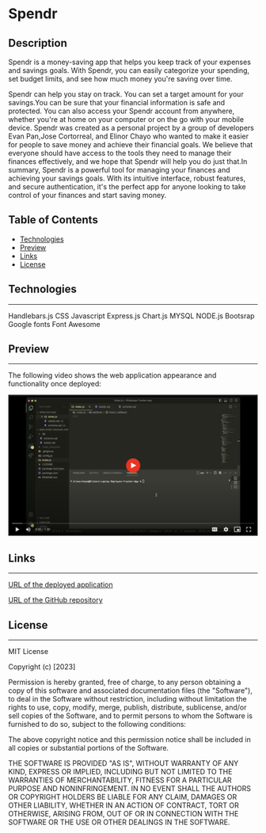 #  Spendr


## Description 


Spendr is a money-saving app that helps you keep track of your expenses and savings goals. With Spendr, you can easily categorize your spending, set budget limits, and see how much money you're saving over time.

Spendr can help you stay on track. You can set a target amount for your savings.You can be sure that your financial information is safe and protected. You can also access your Spendr account from anywhere, whether you're at home on your computer or on the go with your mobile device. Spendr was created as a personal project by a group of developers Evan Pan,Jose Cortorreal, and Elinor Chayo who wanted to make it easier for people to save money and achieve their financial goals. We believe that everyone should have access to the tools they need to manage their finances effectively, and we hope that Spendr will help you do just that.In summary, Spendr is a powerful tool for managing your finances and achieving your savings goals. With its intuitive interface, robust features, and secure authentication, it's the perfect app for anyone looking to take control of your finances and start saving money.


## Table of Contents

* [Technologies](#installation)
* [Preview](#preview)
* [Links](#links)
* [License](#license)

## Technologies
<hr>
 Handlebars.js
 CSS
 Javascript
 Express.js
 Chart.js
 MYSQL
 NODE.js
 Bootsrap
 Google fonts
 Font Awesome


 ## Preview
<hr>

The following video shows the web application appearance and functionality once deployed:

[![walkthrough image](./public/assets/image1%20copy.png)](https://murmuring-everglades-61234.herokuapp.com/login)
 
 
  <!-- ![image](https://user-images.githubusercontent.com/121327572/236959953-b8c109a2-dd40-4683-b878-0b26b5a3f505.png)
![image](https://user-images.githubusercontent.com/121327572/236960135-ba1f71e4-0563-47c8-8b53-8a20eea2f671.png) -->


## Links
<hr>

[URL of the deployed application](https://murmuring-everglades-61234.herokuapp.com/login)

[URL of the GitHub repository](https://github.com/pan-ev/conscious-spender)



## License
<hr>

MIT License

Copyright (c) [2023] 

Permission is hereby granted, free of charge, to any person obtaining a copy
of this software and associated documentation files (the "Software"), to deal in the Software without restriction, including without limitation the rights to use, copy, modify, merge, publish, distribute, sublicense, and/or sell copies of the Software, and to permit persons to whom the Software is furnished to do so, subject to the following conditions:

The above copyright notice and this permission notice shall be included in all copies or substantial portions of the Software.

THE SOFTWARE IS PROVIDED "AS IS", WITHOUT WARRANTY OF ANY KIND, EXPRESS OR
IMPLIED, INCLUDING BUT NOT LIMITED TO THE WARRANTIES OF MERCHANTABILITY,
FITNESS FOR A PARTICULAR PURPOSE AND NONINFRINGEMENT. IN NO EVENT SHALL THE
AUTHORS OR COPYRIGHT HOLDERS BE LIABLE FOR ANY CLAIM, DAMAGES OR OTHER
LIABILITY, WHETHER IN AN ACTION OF CONTRACT, TORT OR OTHERWISE, ARISING FROM, OUT OF OR IN CONNECTION WITH THE SOFTWARE OR THE USE OR OTHER DEALINGS IN THE SOFTWARE.
